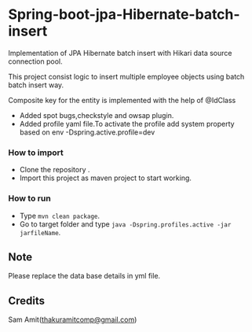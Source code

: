 # Spring-boot-jpa-Hibernate-batch-insert

Implementation of JPA Hibernate batch insert with Hikari data source connection pool.

This project consist logic to insert multiple employee objects using batch batch insert way.

Composite key for the entity is implemented with the help of @IdClass

* Added spot bugs,checkstyle and owsap plugin.
* Added profile yaml file.To activate the profile add system property based on env -Dspring.active.profile=dev 

### How to import

*  Clone the repository .
*  Import this project as maven project to start working.

### How to run

*  Type `mvn clean package`.
*  Go to target folder and type `java -Dspring.profiles.active -jar jarfileName`.

## Note
Please replace the data base details in yml file.


## Credits
Sam
Amit(thakuramitcomp@gmail.com)

